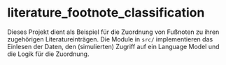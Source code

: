 # literature_footnote_classification

Dieses Projekt dient als Beispiel für die Zuordnung von Fußnoten zu ihren zugehörigen Literatureinträgen.
Die Module in `src/` implementieren das Einlesen der Daten, den (simulierten) Zugriff auf ein
Language Model und die Logik für die Zuordnung.
